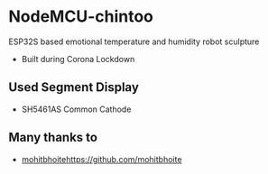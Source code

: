 # NodeMCU-chintoo
ESP32S based emotional temperature and humidity robot sculpture
- Built during Corona Lockdown

## Used Segment Display
- SH5461AS Common Cathode

## Many thanks to
- [mohitbhoite](https://github.com/mohitbhoite)https://github.com/mohitbhoite
